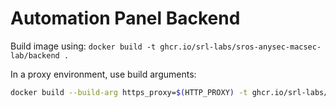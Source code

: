 # Automation Panel Backend

Build image using: `docker build -t ghcr.io/srl-labs/sros-anysec-macsec-lab/backend .`

In a proxy environment, use build arguments:

```bash
docker build --build-arg https_proxy=$(HTTP_PROXY) -t ghcr.io/srl-labs/sros-anysec-macsec-lab/backend .
```
